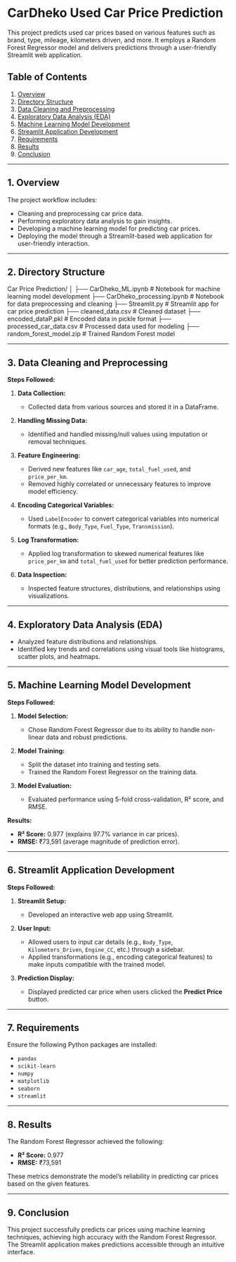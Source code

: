 # CarDheko Used Car Price Prediction

This project predicts used car prices based on various features such as brand, type, mileage, kilometers driven, and more. It employs a Random Forest Regressor model and delivers predictions through a user-friendly Streamlit web application.

## Table of Contents
1. [Overview](#1-overview)  
2. [Directory Structure](#2-directory-structure)  
3. [Data Cleaning and Preprocessing](#3-data-cleaning-and-preprocessing)  
4. [Exploratory Data Analysis (EDA)](#4-exploratory-data-analysis-eda)  
5. [Machine Learning Model Development](#5-machine-learning-model-development)  
6. [Streamlit Application Development](#6-streamlit-application-development)  
7. [Requirements](#7-requirements)  
8. [Results](#8-results)  
9. [Conclusion](#9-conclusion)  

---

## 1. Overview
The project workflow includes:
- Cleaning and preprocessing car price data.  
- Performing exploratory data analysis to gain insights.  
- Developing a machine learning model for predicting car prices.  
- Deploying the model through a Streamlit-based web application for user-friendly interaction.  

---

## 2. Directory Structure
Car Price Prediction/ │ ├── CarDheko_ML.ipynb # Notebook for machine learning model development ├── CarDheko_processing.ipynb # Notebook for data preprocessing and cleaning ├── Streamlit.py # Streamlit app for car price prediction ├── cleaned_data.csv # Cleaned dataset ├── encoded_dataP.pkl # Encoded data in pickle format ├── processed_car_data.csv # Processed data used for modeling ├── random_forest_model.zip # Trained Random Forest model

---

## 3. Data Cleaning and Preprocessing
**Steps Followed:**
1. **Data Collection:**  
   - Collected data from various sources and stored it in a DataFrame.

2. **Handling Missing Data:**  
   - Identified and handled missing/null values using imputation or removal techniques.

3. **Feature Engineering:**  
   - Derived new features like `car_age`, `total_fuel_used`, and `price_per_km`.  
   - Removed highly correlated or unnecessary features to improve model efficiency.

4. **Encoding Categorical Variables:**  
   - Used `LabelEncoder` to convert categorical variables into numerical formats (e.g., `Body_Type`, `Fuel_Type`, `Transmission`).

5. **Log Transformation:**  
   - Applied log transformation to skewed numerical features like `price_per_km` and `total_fuel_used` for better prediction performance.

6. **Data Inspection:**  
   - Inspected feature structures, distributions, and relationships using visualizations.

---

## 4. Exploratory Data Analysis (EDA)
- Analyzed feature distributions and relationships.  
- Identified key trends and correlations using visual tools like histograms, scatter plots, and heatmaps.

---

## 5. Machine Learning Model Development
**Steps Followed:**
1. **Model Selection:**  
   - Chose Random Forest Regressor due to its ability to handle non-linear data and robust predictions.

2. **Model Training:**  
   - Split the dataset into training and testing sets.  
   - Trained the Random Forest Regressor on the training data.

3. **Model Evaluation:**  
   - Evaluated performance using 5-fold cross-validation, R² score, and RMSE.  

**Results:**  
- **R² Score:** 0.977 (explains 97.7% variance in car prices).  
- **RMSE:** ₹73,591 (average magnitude of prediction error).

---

## 6. Streamlit Application Development
**Steps Followed:**
1. **Streamlit Setup:**  
   - Developed an interactive web app using Streamlit.

2. **User Input:**  
   - Allowed users to input car details (e.g., `Body_Type`, `Kilometers_Driven`, `Engine_CC`, etc.) through a sidebar.  
   - Applied transformations (e.g., encoding categorical features) to make inputs compatible with the trained model.

3. **Prediction Display:**  
   - Displayed predicted car price when users clicked the **Predict Price** button.

---

## 7. Requirements
Ensure the following Python packages are installed:
- `pandas`  
- `scikit-learn`  
- `numpy`  
- `matplotlib`  
- `seaborn`  
- `streamlit`

---

## 8. Results
The Random Forest Regressor achieved the following:  
- **R² Score:** 0.977  
- **RMSE:** ₹73,591  

These metrics demonstrate the model’s reliability in predicting car prices based on the given features.

---

## 9. Conclusion
This project successfully predicts car prices using machine learning techniques, achieving high accuracy with the Random Forest Regressor. The Streamlit application makes predictions accessible through an intuitive interface.

